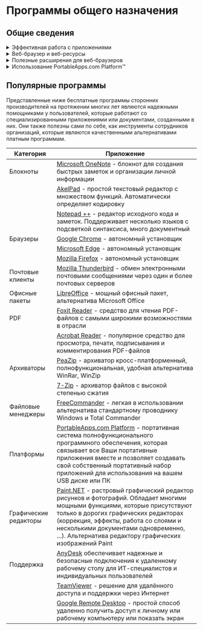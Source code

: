 # Программы общего назначения

## Общие сведения

<details>
    <summary>Эффективная работа c приложениями</summary>
    <div>
        <p>
    Знание полезных Вам функций приложений и дополнительных расширений для приложений важных для Вас могут сэкономить Вам уйму времени без необходимости частого обращения к специалистам. Это один из путей к повышению Ваших возможностей, большей свободе и, возможно, получения больших необходимых для Вас результатах Вашего труда.
        </p>
        <p>
    Часто пользователи получают ответы от других пользователей с таким же уровнем знаний и опыта или чуть больше. Выполнив задачу по таким советам раз, другой, Вы привыкаете и выполняете в дальнейшем аналогичные задачи, возможно неэффективным способом. Всегда задавайте себе вопрос «Как более эффективней выполнить эту задачу?», тем более, если выполняете ее часто.
        </p>
        <p>
    Не поленитесь предварительно ознакомиться с основными функциями приложения по встроенной в него помощи. Полезны для ознакомления краткие руководства, самоучители. Обращайте больше внимания на хорошую практику решения тех или иных задач. Например, в текстовых процессорах плохой практикой считается выделение заголовков, блоков текстов с помощью элементарных стилей (жирный, размер шрифта, курсив, подчеркивание …). А хорошая практика состоит в использовании стилей более высокого порядка: указание подходящего шаблона стиля к Вашему документу в целом, а затем помечать блоки текста, например, как заголовки соответствующего уровня, строгий, выделение.
      </p>
    </div>
</details>

<details>
    <summary>Веб-браузер и веб-ресурсы</summary>
    <div>
        <p>
    Интернет-браузер, также известный как веб-браузер или просто браузер, представляет собой программу для работы с веб-ресурсами (онлайн-ресурсами), опубликованными в Интернет или локальной сети.
        </p>
        <p>
    В качестве веб-ресурсов могут выступать
    <ul>
      <li><strong>веб-сайт</strong> - обычно носит информационный характер с минимальным взаимодействием с пользователем, например, отправка сообщений владельцу сайта или заказ товара.</li>
      <li><strong>веб-портал</strong> - это крупная площадка с большим количеством контента разного типа и интерактивными сервисами. Ресурс можно назвать настоящим информационным хранилищем. Каждый портал можно назвать сайтом, но далеко не каждый сайт является порталом.</li>
      <li><strong>веб-приложение</strong> - это интерактивное приложение, разработанные для сети интернет, позволяющие пользователям вводить, получать и манипулировать данными с помощью взаимодействия. Такие программы обычно имеют очень тесную связь с сервером, отправляя на него множество запросов. Могут быть встроены в web-страницы, либо сами web-страницы могут быть приложениями. Например, Facebook, Gmail, YouTube, Twitter, Amazon, Microsoft 365.</li>
      <li><strong>веб-сервис</strong> - предназначен для его использования другими веб-сервисами и веб-приложениями через предоставленный API (Application Programming Interface, Интерфейс прикладного программирования).</li>
    </ul>
        </p>
        <p>
    При помощи вышеуказанных ресурсов пользователю предоставляется <strong>онлайн сервис</strong> (пользовательский веб-сервис) - всевозможные услуги, что значительно облегчает работу и позволяет существенно сэкономить время. При помощи таких сайтов в Интернете можно делать что угодно: проводить денежные операции, общаться, искать, хранить, редактировать, пересылать и публиковать информацию, и многое другое.
        </p>
        <p>
    Вышеприведенные ресурсы как основные точки входа могут в свою очередь предоставлять свои внутренние веб-ресурсы как веб-страницы, файлы разного типа, и т.д. Также они могут включать ссылки на другие внешние ресурсы.
        </p>
        <p>
    Доступ к веб-ресурсу осуществляется по URL-адресу, который включает явно или неявно протокол доступа к нему, например <strong>https://</strong>google.com.
        </p>
    </div>
</details>

<details>
    <summary>Полезные расширения для веб-браузеров</summary>
    <div>
        <ul>
    <li><a href='https://www.lastpass.com/' target='blank'>LastPass</a> - менеджер паролей, делающий пребывание в сети простым и безопасным</li>
    <li><a href='https://chrome.google.com/webstore/detail/google-translate/aapbdbdomjkkjkaonfhkkikfgjllcleb?utm_source=chrome-app-launcher-info-dialog' target='_blank'>Google Переводчик</a> - c помощью этого расширения, разработанного командой Google Переводчика, можно быстро переводить веб-страницы.</li>
    <li>
      <a href='https://chrome.google.com/webstore/detail/markdown-viewer/ckkdlimhmcjmikdlpkmbgfkaikojcbjk' target='_blank'>Markdown Viewer</a> - просмотрщик файлов Markdown
    </li>
    <li>
      <a href='https://chrome.google.com/webstore/detail/djson-json-viewer-formatt/chaeijjekipecdajnijdldjjipaegdjc' target='_blank'>JSON Viewer & Formatter</a> - просмотрщик файлов JSON в удобном виде
    </li>
    <li>
      <a href='https://chrome.google.com/webstore/detail/web-highlights-pdf-web-hi/hldjnlbobkdkghfidgoecgmklcemanhm' target='_blank'>Web Highlights</a> - выделяйте на любой веб-странице или PDF-файле, создавайте теги и делайте заметки. Поделитесь своим исследованием и экспортируйте его в HTML, Markdown и PDF.
    </li>
    </ul>
    </div>
</details>

<details>
    <summary>Использование PortableApps.com Platform™</summary>
    <div>
      <p>
    После установки приложения-платформы PortableApps.com Platform™ на требуемом носителе и в дальнейшем, по мере необходимости, можно легко подключать требуемые Вам переносимые программы непосредственно из этого приложения, а также обновлять на более новые версии. Также легко делать резервные копии Вашего инструментария с данными. Со списком подключаемых портативных приложений, разбитым по категориям, можно ознакомиться по адресу portableapps.com/apps.
      </p>
      <p>
    Например, в своей работе можно использовать переносимый почтовый клиент Thunderbird в составе приложения-платформы PortableApps.com, развернутый на жестком диске своего компьютера. К Thunderbird можно подключить встраиваемый календарь Lightning, что дает возможность поддерживать события и задачи, а все вместе это простейшая версия такого приложения как Microsoft Outlook.
      </p>
      <p>
    Для сохранности данных необходимо с какой-то периодичностью выполнять архивирование, например, упаковщиком 7zip, единственного каталога с платформой. При необходимости, легко развернуть свой переносимый набор программ на другом носителе, в том числе на жестком диске другого компьютера, и легко продолжить работу в другом месте, даже не имея в данный момент доступ к Интернет.
      </p>
    </div>
</details>

## Популярные программы

Представленные ниже бесплатные программы сторонних производителей на протяжении многих лет являются надежными помощниками у пользователей, которые работают со специализированными приложениями или документами, созданными в них. Они также полезны сами по себе, как инструменты сотрудников организаций, которые являются качественными альтернативами платным программам.

| Категория             | Приложение                                                                                                                                                                                                                                                                                                                               |
| --------------------- | ---------------------------------------------------------------------------------------------------------------------------------------------------------------------------------------------------------------------------------------------------------------------------------------------------------------------------------------- |
| Блокноты              | [Microsoft OneNote](https://www.onenote.com/) - блокнот для создания быстрых заметок и организации личной информации                                                                                                                                                                                                                     |
|                       | [AkelPad](https://akelpad.sourceforge.net/ru/) - простой текстовый редактор с множеством функций. Автоматически определяет кодировку                                                                                                                                                                                               |
|                       | [Notepad ++](https://notepad-plus-plus.org/) - редактор исходного кода и заметок. Поддерживает несколько языков с подсветкой синтаксиса, много документный                                                                                                                                                                               |
| Браузеры              | [Google Chrome](https://chromeenterprise.google/intl/ru_ru/browser/download/) - автономный установщик                                                                                                                                                                                                                                    |
|                       | [Microsoft Edge](https://www.microsoft.com/uk-ua/edge/business/download) - автономный установщик                                                                                                                                                                                                                                         |
|                       | [Mozilla Firefox](https://www.mozilla.org/uk/firefox/all/?#product-desktop-release) - автономный установщик                                                                                                                                                                                                                              |
| Почтовые клиенты      | [Mozilla Thunderbird](https://www.thunderbird.net/uk/) - обмен электронными почтовыми сообщениями через один и более почтовых серверов                                                                                                                                                                                                   |
| Офисные пакеты        | [LibreOffice](https://www.libreoffice.org/download/download-libreoffice/?type=win-x86_64&lang=uk) - мощный офисный пакет, альтернатива Microsoft Оffice                                                                                                                                                                                                              |
| PDF                   | [Foxit Reader](https://www.foxitsoftware.com/ru/pdf-reader/) - средство для чтения PDF-файлов с самыми широкими возможностями в отрасли                                                                                                                                                                                                  |
|                       | [Acrobat Reader](https://get.adobe.com/ua/reader/) - популярное средство для просмотра, печати, подписывания и комментирования PDF-файлов                                                                                                                                                                                                |
| Архиваторы            | [PeaZip](https://peazip.github.io/) - архиватор кросс-платформенный, полнофункциональная, удобная альтернатива WinRar, WinZip                                                                                                                                                                                                            |
|                       | [7-Zip](https://www.7-zip.org/) - архиватор файлов с высокой степенью сжатия                                                                                                                                                                                                                                                               |
| Файловые менеджеры    | [FreeCommander](https://freecommander.com/) - легкая в использовании альтернатива стандартному проводнику Windows и Total Commander                                                                                                                                                                                                      |
| Платформы             | [PortableApps.com Platform](https://portableapps.com/) - портативная система полнофункционального программного обеспечения, которая связывает все Ваши портативные приложения вместе и позволяет создавать свой ​​собственный портативный набор приложений для использования на вашем USB диске или ПК                                   |
| Графические редакторы | [Paint.NET](https://www.getpaint.net/) - растровый графический редактор рисунков и фотографий. Обладает многими мощными функциями, которые присутствуют только в дорогих графических редакторах (коррекция, эффекты, работа со слоями и несколькими документами одновременно, ...). Альтернатива редактору графических изображений Paint |
| Поддержка             | [AnyDesk](https://anydesk.com/) обеспечивает надежные и безопасные подключения к удаленному рабочему столу для ИТ-специалистов и индивидуальных пользователей                                                                                                                                                                            |
|                       | [TeamViewer](https://www.teamviewer.com/ru/) - решение для удалённого доступа и поддержки через Интернет                                                                                                                                                                                                                                 |
|                       | [Google Remote Desktop](https://remotedesktop.google.com/) - простой способ удаленно получить доступ к личному или рабочему компьютеру или показать экран                                                                                                                                                                                |
